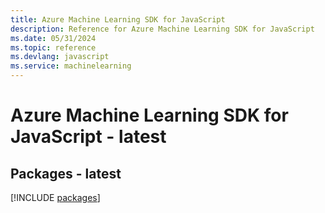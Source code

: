 ```yaml
---
title: Azure Machine Learning SDK for JavaScript
description: Reference for Azure Machine Learning SDK for JavaScript
ms.date: 05/31/2024
ms.topic: reference
ms.devlang: javascript
ms.service: machinelearning
---
```

# Azure Machine Learning SDK for JavaScript - latest
## Packages - latest
[!INCLUDE [packages](machine-learning-index.md)]